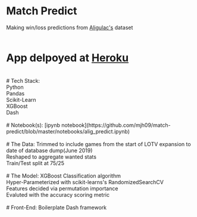 # Match Predict
Making win/loss predictions from [Aligulac's](http://aligulac.com/) dataset<br/>
<br/>
# App delpoyed at [Heroku](https://sc2predict.herokuapp.com/) 
<br/>
# Tech Stack:
<br/>
Python <br/>
Pandas<br/>
Scikit-Learn<br/>
XGBoost<br/>
Dash<br/>
<br/>
# Notebook(s):
[ipynb notebook](https://github.com/mjh09/match-predict/blob/master/notebooks/alig_predict.ipynb)<br/>
<br/>
# The Data:
Trimmed to include games from the start of LOTV expansion to date of database dump(June 2019)<br/>
Reshaped to aggregate wanted stats<br/>
Train/Test split at 75/25<br/>
<br/>
# The Model:
XGBoost Classification algorithm<br/>
Hyper-Parameterized with scikit-learns's RandomizedSearchCV<br/>
Features decided via permutation importance<br/>
Evaluted with the accuracy scoring metric<br/>
<br/>
# Front-End:
Boilerplate Dash framework<br/>
